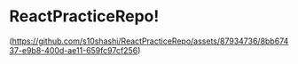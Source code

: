 # ReactPracticeRepo!
(https://github.com/s10shashi/ReactPracticeRepo/assets/87934736/8bb67437-e9b8-400d-ae11-659fc97cf256)
